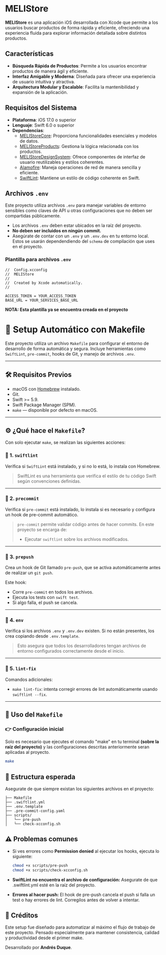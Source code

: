# MELIStore

**MELIStore** es una aplicación iOS desarrollada con Xcode que permite a los usuarios buscar productos de forma rápida y eficiente, ofreciendo una experiencia fluida para explorar información detallada sobre distintos productos.

## Características

- **Búsqueda Rápida de Productos**: Permite a los usuarios encontrar productos de manera ágil y eficiente.
- **Interfaz Amigable y Moderna**: Diseñada para ofrecer una experiencia de usuario intuitiva y atractiva.
- **Arquitectura Modular y Escalable**: Facilita la mantenibilidad y expansión de la aplicación.

## Requisitos del Sistema

- **Plataforma**: iOS 17.0 o superior
- **Lenguaje**: Swift 6.0 o superior
- **Dependencias**:
  - [MELIStoreCore](https://github.com/andresduke024/MELIStoreCore/tree/feature/initial): Proporciona funcionalidades esenciales y modelos de datos.
  - [MELIStoreProducts](https://github.com/andresduke024/MELIStoreProducts/tree/feature/initial): Gestiona la lógica relacionada con los productos.
  - [MELIStoreDesignSystem](https://github.com/andresduke024/MELIStoreDesignSystem/tree/feature/initial): Ofrece componentes de interfaz de usuario reutilizables y estilos coherentes.
  - [Alamofire](https://github.com/Alamofire/Alamofire): Maneja operaciones de red de manera sencilla y eficiente.
  - [SwiftLint](https://github.com/realm/SwiftLint): Mantiene un estilo de código coherente en Swift.

## Archivos `.env`

Este proyecto utiliza archivos `.env` para manejar variables de entorno sensibles como claves de API u otras configuraciones que no deben ser compartidas públicamente.

- Los archivos `.env` deben estar ubicados en la raíz del proyecto.
- **No deben ser incluidos en ningún commit.**
- Asegúrate de contar con un `.env` y un `.env.dev` en tu entorno local. Estos se usarán dependendiendo del `schema` de compilación que uses en el proyecto.

### Plantilla para archivos `.env`

```env
//  Config.xcconfig
//  MELIStore
//
//  Created by Xcode automatically.
//

ACCESS_TOKEN = YOUR_ACCESS_TOKEN
BASE_URL = YOUR_SERVICES_BASE_URL
```

**NOTA: Esta plantilla ya se encuentra creada en el proyecto**

# 🚀 Setup Automático con Makefile

Este proyecto utiliza un archivo `Makefile` para configurar el entorno de desarrollo de forma automática y segura. Incluye herramientas como `SwiftLint`, `pre-commit`, hooks de Git, y manejo de archivos `.env`.

---

## 🛠 Requisitos Previos

- macOS con [Homebrew](https://brew.sh/) instalado.
- Git.
- Swift >= 5.9.
- Swift Package Manager (SPM).
- `make` — disponible por defecto en macOS.

---

## ⚙️ ¿Qué hace el `Makefile`?

Con solo ejecutar `make`, se realizan las siguientes acciones:

### 🔹 1. `swiftlint`
Verifica si `SwiftLint` está instalado, y si no lo está, lo instala con Homebrew.

> SwiftLint es una herramienta que verifica el estilo de tu código Swift según convenciones definidas.

---

### 🔹 2. `precommit`
Verifica si `pre-commit` está instalado, lo instala si es necesario y configura un hook de pre-commit automático.

> `pre-commit` permite validar código antes de hacer commits. En este proyecto se encarga de:
> - Ejecutar `swiftlint` sobre los archivos modificados.

---

### 🔹 3. `prepush`
Crea un hook de Git llamado `pre-push`, que se activa automáticamente antes de realizar un `git push`.

Este hook:
- Corre `pre-commit` en todos los archivos.
- Ejecuta los tests con `swift test`.
- Si algo falla, el push se cancela.

---

### 🔹 4. `env`
Verifica si los archivos `.env` y `.env.dev` existen. Si no están presentes, los crea copiando desde `.env.template`.

> Esto asegura que todos los desarrolladores tengan archivos de entorno configurados correctamente desde el inicio.

---

### 🔹 5. `lint-fix`
Comandos adicionales:

- `make lint-fix`: intenta corregir errores de lint automáticamente usando `swiftlint --fix`.

---

## 🧪 Uso del `Makefile`

### 👉 Configuración inicial

Solo es necesario que ejecutes el comando "make" en tu terminal **(sobre la raíz del proyecto)** y las configuraciones descritas anteriormente seran aplicadas al proyecto.

```bash
make
```

## 📁 Estructura esperada

Asegurate de que siempre existan los siguientes archivos en el proyecto:

```
├── Makefile
├── .swiftlint.yml
├── .env.template
├── .pre-commit-config.yaml
├── scripts/
│   └── pre-push
│   └── check-xcconfig.sh
```

## ⚠️ Problemas comunes

- Si ves errores como **Permission denied** al ejecutar los hooks, ejecuta lo siguiente:

    ```bash
    chmod +x scripts/pre-push
    chmod +x scripts/check-xcconfig.sh
    ```

- **SwiftLint no encuentra el archivo de configuración:**
Asegurate de que .swiftlint.yml esté en la raíz del proyecto.

- **Errores al hacer push:**
El hook de pre-push cancela el push si falla un test o hay errores de lint. Corregilos antes de volver a intentar.

## 🙌 Créditos
Este setup fue diseñado para automatizar al máximo el flujo de trabajo de este proyecto. Pensado especialmente para mantener consistencia, calidad y productividad desde el primer make.

Desarrollado por **Andrés Duque**.